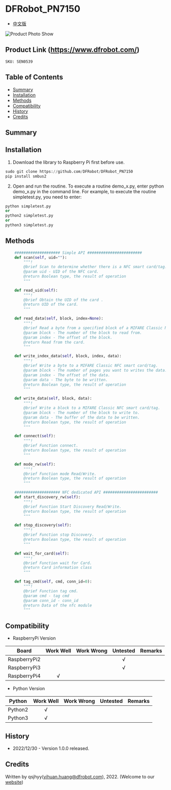 # DFRobot_PN7150
* [中文版](./README_CN.md)

![Product Photo Show](../../resources/images/PN7150.png)


## Product Link (https://www.dfrobot.com/)
    SKU: SEN0539


## Table of Contents

* [Summary](#summary)
* [Installation](#installation)
* [Methods](#methods)
* [Compatibility](#compatibility)
* [History](#history)
* [Credits](#credits)


## Summary


## Installation

1. Download the library to Raspberry Pi first before use.<br>

```python
sudo git clone https://github.com/DFRobot/DFRobot_PN7150
pip install smbus2
```

2. Open and run the routine. To execute a routine demo_x.py, enter python demo_x.py in the command line. For example, to execute the routine simpletest.py, you need to enter:<br>

```python
python simpletest.py
or 
python2 simpletest.py
or 
python3 simpletest.py
```


## Methods

```python
    #################### Simple API ########################
    def scan(self, uid=""):
        """!
        @brief Scan to determine whether there is a NFC smart card/tag.
        @param uid - UID of the NFC card.
        @return Boolean type, the result of operation
        """

    def read_uid(self):
        """!
        @brief Obtain the UID of the card .
        @return UID of the card.
        """

    def read_data(self, block, index=None):
        """!
        @brief Read a byte from a specified block of a MIFARE Classic NFC smart card/tag.
        @param block - The number of the block to read from.
        @param index - The offset of the block.
        @return Read from the card.
        """

    def write_index_data(self, block, index, data):
        """!
        @brief Write a byte to a MIFARE Classic NFC smart card/tag.
        @param block - The number of pages you want to writes the data.
        @param index - The offset of the data.
        @param data - The byte to be written.
        @return Boolean type, the result of operation
        """

    def write_data(self, block, data):
        """!
        @brief Write a block to a MIFARE Classic NFC smart card/tag.
        @param block - The number of the block to write to.
        @param data - The buffer of the data to be written.
        @return Boolean type, the result of operation
        """

    def connect(self):
        """!
        @brief Function connect.
        @return Boolean type, the result of operation
        """

    def mode_rw(self):
        """!
        @brief Function mode Read/Write.
        @return Boolean type, the result of operation
        """

    #################### NFC dedicated API ########################
    def start_discovery_rw(self):
        """!
        @brief Function Start Discovery Read/Write.
        @return Boolean type, the result of operation
        """

    def stop_discovery(self):
        """!
        @brief Function stop Discovery.
        @return Boolean type, the result of operation
        """

    def wait_for_card(self):
        """!
        @brief Function wait for Card.
        @return Card information class
        """

    def tag_cmd(self, cmd, conn_id=0):
        """!
        @brief Function tag cmd.
        @param cmd - tag cmd
        @param conn_id - conn_id
        @return Data of the nfc module
        """
```


## Compatibility

* RaspberryPi Version

| Board        | Work Well | Work Wrong | Untested | Remarks |
| ------------ | :-------: | :--------: | :------: | ------- |
| RaspberryPi2 |           |            |    √     |         |
| RaspberryPi3 |           |            |    √     |         |
| RaspberryPi4 |     √     |            |          |         |

* Python Version

| Python  | Work Well | Work Wrong | Untested | Remarks |
| ------- | :-------: | :--------: | :------: | ------- |
| Python2 |     √     |            |          |         |
| Python3 |     √     |            |          |         |


## History

- 2022/12/30 - Version 1.0.0 released.


## Credits

Written by qsjhyy(yihuan.huang@dfrobot.com), 2022. (Welcome to our [website](https://www.dfrobot.com/))

